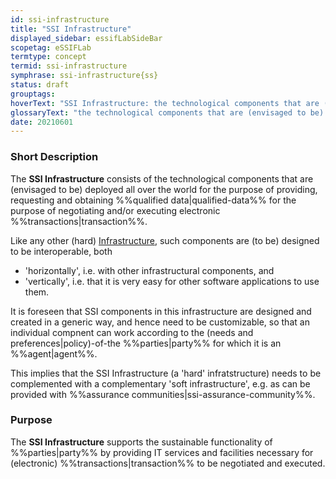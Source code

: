 ```yaml
---
id: ssi-infrastructure
title: "SSI Infrastructure"
displayed_sidebar: essifLabSideBar
scopetag: eSSIFLab
termtype: concept
termid: ssi-infrastructure
symphrase: ssi-infrastructure{ss}
status: draft
grouptags:
hoverText: "SSI Infrastructure: the technological components that are (envisaged to be) deployed all over the world for the purpose of providing, requesting and obtaining Qualified Data, for the purpose of negotiating and/or executing electronic Transactions."
glossaryText: "the technological components that are (envisaged to be) all over the world for the purpose of providing, requesting and obtaining %%qualified data^qualified-data%%, for the purpose of negotiating and/or executing electronic %%transactions^transaction%%."
date: 20210601
---
```


### Short Description
The **SSI Infrastructure** consists of the technological components that are (envisaged to be) deployed all over the world for the purpose of providing, requesting and obtaining %%qualified data|qualified-data%% for the purpose of negotiating and/or executing electronic %%transactions|transaction%%.

Like any other (hard) [Infrastructure](https://en.wikipedia.org/wiki/Infrastructure), such components are (to be) designed to be interoperable, both
- 'horizontally', i.e. with other infrastructural components, and
- 'vertically', i.e. that it is very easy for other software applications to use them.

It is foreseen that SSI components in this infrastructure are designed and created in a generic way, and hence need to be customizable, so that an individual compnent can work according to the (needs and preferences|policy)-of-the %%parties|party%% for which it is an %%agent|agent%%.

This implies that the SSI Infrastructure (a 'hard' infratstructure) needs to be complemented with a complementary 'soft infrastructure', e.g. as can be provided with %%assurance communities|ssi-assurance-community%%.

### Purpose
The **SSI Infrastructure** supports the sustainable functionality of %%parties|party%% by providing IT services and facilities necessary for (electronic) %%transactions|transaction%% to be negotiated and executed.

